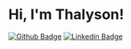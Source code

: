 # Hi, I'm Thalyson!

[![Github Badge](https://img.shields.io/badge/-Github-000?style=flat-square&logo=Github&logoColor=white&link)](https://github.com/Thalyalm)
[![Linkedin Badge](https://img.shields.io/badge/-LinkedIn-000?style=flat-square&logo=Linkedin&logoColor=white&link)](https://www.linkedin.com/in/thalysonalmeida/)
